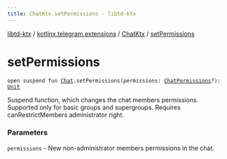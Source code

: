 ```yaml
---
title: ChatKtx.setPermissions - libtd-ktx
---
```


[libtd-ktx](../../index.html) / [kotlinx.telegram.extensions](../index.html) / [ChatKtx](index.html) / [setPermissions](./set-permissions.html)

# setPermissions

`open suspend fun `[`Chat`](https://tdlibx.github.io/td/docs/org/drinkless/td/libcore/telegram/TdApi.Chat.html)`.setPermissions(permissions: `[`ChatPermissions`](https://tdlibx.github.io/td/docs/org/drinkless/td/libcore/telegram/TdApi.ChatPermissions.html)`?): `[`Unit`](https://kotlinlang.org/api/latest/jvm/stdlib/kotlin/-unit/index.html)

Suspend function, which changes the chat members permissions. Supported only for basic groups
and supergroups. Requires canRestrictMembers administrator right.

### Parameters

`permissions` - New non-administrator members permissions in the chat.